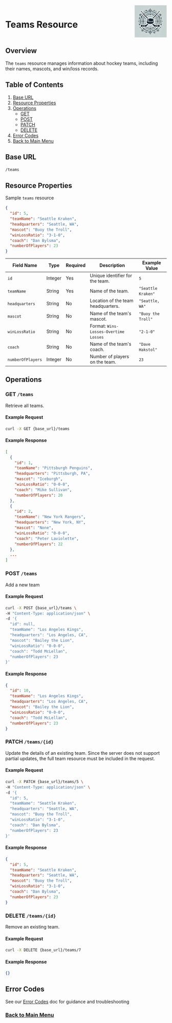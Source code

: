 <div style="display: flex; align-items: center; justify-content: space-between;">
  <h1>Teams Resource</h1>
  <img src="rhs-logo_4x4.jpeg" alt="Rec Hockey League Logo" style="width: 100px; height: 100px; margin-left: 20px;">
</div>

## Overview

The `teams` resource manages information about hockey teams, including their names, mascots, and win/loss records.

## Table of Contents
1. [Base URL](#1)
2. [Resource Properties](#2)
3. [Operations](#3)
    - [GET](#4)
    - [POST](#5)
    - [PATCH](#6)
    - [DELETE](#7)
4. [Error Codes](#8)
5. [Back to Main Menu](nav.md)

<a id="1"></a>
## Base URL

`/teams`

<a id="2"></a>
## Resource Properties

Sample `teams` resource

```json
{
  "id": 5,
  "teamName": "Seattle Kraken",
  "headquarters": "Seattle, WA",
  "mascot": "Buoy the Troll",
  "winLossRatio": "3-1-0",
  "coach": "Dan Bylsma",
  "numberOfPlayers": 23
}
```

| Field Name      | Type     | Required | Description                           | Example Value       |
|------------------|----------|----------|---------------------------------------|---------------------|
| `id`            | Integer  | Yes      | Unique identifier for the team.       | `5`                 |
| `teamName`      | String   | Yes      | Name of the team.                     | `"Seattle Kraken"`  |
| `headquarters`  | String   | No       | Location of the team headquarters.    | `"Seattle, WA"`     |
| `mascot`        | String   | No       | Name of the team's mascot.            | `"Buoy the Troll"`  |
| `winLossRatio`  | String   | No       | Format: `Wins-Losses-Overtime Losses` | `"2-1-0"`           |
| `coach`         | String   | No       | Name of the team's coach.             | `"Dave Hakstol"`    |
| `numberOfPlayers`| Integer | No       | Number of players on the team.        | `23`                |

<a id="3"></a>
## Operations

<a id="4"></a>
### GET `/teams`

Retrieve all teams.

#### Example Request

```bash
curl -X GET {base_url}/teams
```

#### Example Response

```json
[
  {
    "id": 1,
    "teamName": "Pittsburgh Penguins",
    "headquarters": "Pittsburgh, PA",
    "mascot": "Iceburgh",
    "winLossRatio": "0-0-0",
    "coach": "Mike Sullivan",
    "numberOfPlayers": 20
  },
  {
    "id": 2,
    "teamName": "New York Rangers",
    "headquarters": "New York, NY",
    "mascot": "None",
    "winLossRatio": "0-0-0",
    "coach": "Peter Laviolette",
    "numberOfPlayers": 22
  },
  ...
]
```

<a id="5"></a>
### POST `/teams`

Add a new team

#### Example Request

```bash
curl -X POST {base_url}/teams \
-H "Content-Type: application/json" \
-d '{
  "id": null,
  "teamName": "Los Angeles Kings",
  "headquarters": "Los Angeles, CA",
  "mascot": "Bailey the Lion",
  "winLossRatio": "0-0-0",
  "coach": "Todd McLellan",
  "numberOfPlayers": 23
}'
```

#### Example Response

```json
{
  "id": 10,
  "teamName": "Los Angeles Kings",
  "headquarters": "Los Angeles, CA",
  "mascot": "Bailey the Lion",
  "winLossRatio": "0-0-0",
  "coach": "Todd McLellan",
  "numberOfPlayers": 23
}
```

<a id="6"></a>
### PATCH `/teams/{id}`

Update the details of an existing team. Since the server does not support partial updates, the full team resource must be included in the request.

#### Example Request

```bash
curl -X PATCH {base_url}/teams/5 \
-H "Content-Type: application/json" \
-d '{
  "id": 5,
  "teamName": "Seattle Kraken",
  "headquarters": "Seattle, WA",
  "mascot": "Buoy the Troll",
  "winLossRatio": "3-1-0",
  "coach": "Dan Bylsma",
  "numberOfPlayers": 23
}'
```

#### Example Response

```json
{
  "id": 5,
  "teamName": "Seattle Kraken",
  "headquarters": "Seattle, WA",
  "mascot": "Buoy the Troll",
  "winLossRatio": "3-1-0",
  "coach": "Dan Bylsma",
  "numberOfPlayers": 23
}
```

<a id="7"></a>
### DELETE `/teams/{id}`

Remove an existing team.

#### Example Request

```bash
curl -X DELETE {base_url}/teams/7
```

#### Example Response

```json
{}
```

<a id="8"></a>
## Error Codes 

See our [Error Codes](xtra-errors.md) doc for guidance and troubleshooting

### [Back to Main Menu](nav.md)
